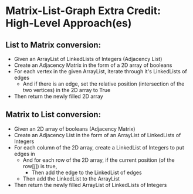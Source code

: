 # Matrix-List-Graph Extra Credit: High-Level Approach(es)

## List to Matrix conversion:
- Given an ArrayList of LinkedLists of Integers (Adjacency List)
- Create an Adjacency Matrix in the form of a 2D array of booleans
- For each vertex in the given ArrayList, iterate through it's LinkedLists of edges
  - And if there is an edge, set the relative position (intersection of the two vertices) in the 2D array to True
- Then return the newly filled 2D array

## Matrix to List conversion:
- Given an 2D array of booleans (Adjacency Matrix)
- Create an Adjacency List in the form of an ArrayList of LinkedLists of Integers
- For each column of the 2D array, create a LinkedList of Integers to put edges in
  - And for each row of the 2D array, if the current position (of the row[j]) is true,
    - Then add the edge to the LinkedList of edges
  - Then add the LinkedList to the ArrayList
- Then return the newly filled ArrayList of LinkedLists of Integers
